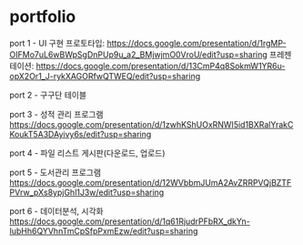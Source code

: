 # portfolio

port 1 - UI 구현 
프로토타입: https://docs.google.com/presentation/d/1rgMP-OIFMo7uL6wBWpSgDnPUp9u_a2_BMjwjmO0VroU/edit?usp=sharing 
프레젠테이션: https://docs.google.com/presentation/d/13CmP4q8SokmW1YR6u-opX2Or1_J-rykXAGORfwQTWEQ/edit?usp=sharing

port 2 - 구구단 테이블

port 3 - 성적 관리 프로그램 
https://docs.google.com/presentation/d/1zwhKShUOxRNWI5id1BXRalYrakCKoukT5A3DAyivy6s/edit?usp=sharing

port 4 - 파일 리스트 게시판(다운로드, 업로드)

port 5 - 도서관리 프로그램 
https://docs.google.com/presentation/d/12WVbbmJUmA2AvZRRPVQjBZTFPVrw_pXs8ypjGhl1J3w/edit?usp=sharing

port 6 - 데이터분석, 시각화 
https://docs.google.com/presentation/d/1q61RjudrPFbRX_dkYn-IubHh6QYVhnTmCpSfpPxmEzw/edit?usp=sharing
